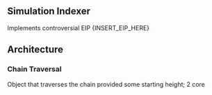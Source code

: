 ## Simulation Indexer

Implements controversial EIP {INSERT_EIP_HERE}


## Architecture


### Chain Traversal
Object that traverses the chain provided some starting height; 2 core 

### 